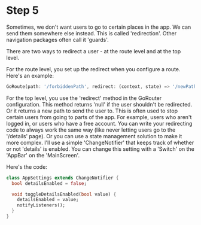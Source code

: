 # Step 5

Sometimes, we don't want users to go to certain places in the app. We can send them somewhere else instead. This is called 'redirection'. Other navigation packages often call it 'guards'.

There are two ways to redirect a user - at the route level and at the top level.

For the route level, you set up the redirect when you configure a route. Here's an example:

```dart
GoRoute(path: '/forbiddenPath', redirect: (context, state) => '/newPath'),
 ```

For the top level, you use the 'redirect' method in the GoRouter configuration. This method returns 'null' if the user shouldn't be redirected. Or it returns a new path to send the user to.
This is often used to stop certain users from going to parts of the app. For example, users who aren't logged in, or users who have a free account.
You can write your redirecting code to always work the same way (like never letting users go to the '/details' page). Or you can use a state management solution to make it more complex. I'll use a simple 'ChangeNotifier' that keeps track of whether or not 'details' is enabled. You can change this setting with a 'Switch' on the 'AppBar' on the 'MainScreen'.

Here's the code:
 ```dart
 class AppSettings extends ChangeNotifier {
   bool detailsEnabled = false;

   void toggleDetailsEnabled(bool value) {
     detailsEnabled = value;
     notifyListeners();
   }
 }
 ```